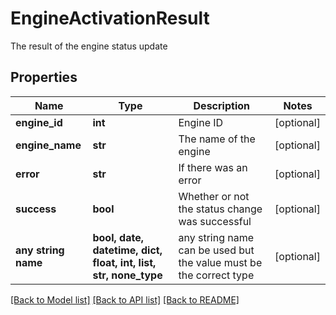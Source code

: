 # EngineActivationResult

The result of the engine status update

## Properties
Name | Type | Description | Notes
------------ | ------------- | ------------- | -------------
**engine_id** | **int** | Engine ID | [optional] 
**engine_name** | **str** | The name of the engine | [optional] 
**error** | **str** | If there was an error | [optional] 
**success** | **bool** | Whether or not the status change was successful | [optional] 
**any string name** | **bool, date, datetime, dict, float, int, list, str, none_type** | any string name can be used but the value must be the correct type | [optional]

[[Back to Model list]](../README.md#documentation-for-models) [[Back to API list]](../README.md#documentation-for-api-endpoints) [[Back to README]](../README.md)


